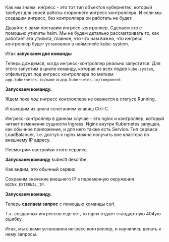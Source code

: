 Как мы знаем, ингресс - это тот тип объектов кубернетес, который требует для своей работы стороннего ингресс контроллера. И если мы создадим ингресс, без контроллера он работать не будет.  

Давайте с вами поставим ингресс-контроллер. Сделаем это с помощью утилиты helm. Мы не будем детально рассматривать то, как работает эта утилита, главное, что что нам важно, что ингресс контроллер будет установлен в неймспейс kube-system. 

Итак **запускаем две команды**

Теперь дождемся, когда ингресс-контроллер реально запустится. Для этого запустим в цикле команду, которая из всех *подов* `kube-system`, отфильтрует *под* ингресс контроллера по меткам `app.kubernetes.io/name` и `app.kubernetes.io/component`. 

**Запускаем команду.**

Ждем пока *под* ингресс контроллера не окажется в статусе Running. 

И выходим из цикла сочетанием клавиш Ctrl-C.

Ингресс-контроллер в данном случае - это nginx и контроллер, который читает изменения сущности Ingress. Nginx внутри Kubernetes запущен, как обычное приложение, и для него также есть Service. Тип сервиса LoadBalancer, т.е. доступ к nginx можно получить вне кластера по внешнему IP адресу.  

Посмотрим настройки этого сервиса.

**Запускаем команду** kubectl describe.

Как видим, это обычный сервис. 

Сохраним значение внешнего IP в переменную окружения `NGINX_EXTERNAL_IP`.

**Запускаем команду.** 

Теперь **сделаем запрос** с помощью команды curl.

Т.к. созданных ингрессов еще нет, то nginx отдает стандартную 404ую ошибку. 

Итак, мы с вами установили ингресс контроллер, и научились делать к нему запросы.
